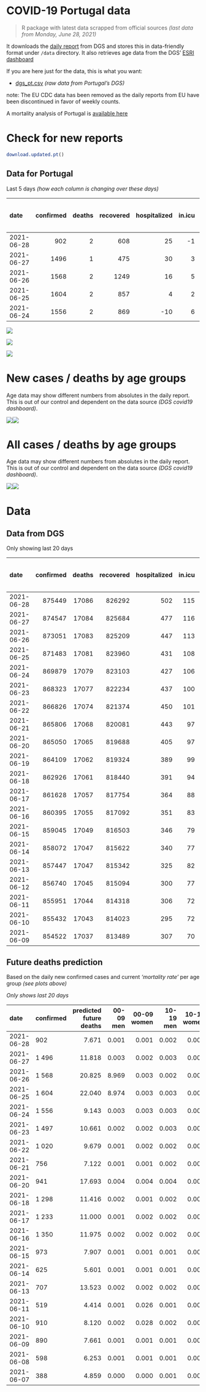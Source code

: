 COVID-19 Portugal data
================

> R package with latest data scrapped from official sources *(last data
> from Monday, June 28, 2021)*

It downloads the [daily
report](https://covid19.min-saude.pt/relatorio-de-situacao/) from DGS
and stores this in data-friendly format under `/data` directory. It also
retrieves age data from the DGS’ [ESRI
dashboard](https://covid19.min-saude.pt/ponto-de-situacao-atual-em-portugal/)

If you are here just for the data, this is what you want:

-   [dgs\_pt.csv](raw/master/data/dgs_pt.csv) *(raw data from Portugal’s
    DGS)*

note: The EU CDC data has been removed as the daily reports from EU have
been discontinued in favor of weekly counts.

A mortality analysis of Portugal is [available
here](https://averissimo.github.io/covid19-analysis/mortality.html)

# Check for new reports

``` r
download.updated.pt()
```

## Data for Portugal

Last 5 days *(how each column is changing over these days)*

| date       | confirmed | deaths | recovered | hospitalized | in.icu | first vaccine | second vaccine | confirmed m 00-09 | confirmed w 00-09 | confirmed m 10-19 | confirmed w 10-19 | confirmed m 20-29 | confirmed w 20-29 | confirmed m 30-39 | confirmed w 30-39 | confirmed m 40-49 | confirmed w 40-49 | confirmed m 50-59 | confirmed w 50-59 | confirmed m 60-69 | confirmed w 60-69 | confirmed m 70-79 | confirmed w 70-79 | confirmed m 80+ | confirmed w 80+ | death m 00-09 | death w 00-09 | death m 10-19 | death w 10-19 | death m 20-29 | death w 20-29 | death m 30-39 | death w 30-39 | death m 40-49 | death w 40-49 | death m 50-59 | death w 50-59 | death m 60-69 | death w 60-69 | death m 70-79 | death w 70-79 | death m 80+ | death w 80+ |
|:-----------|----------:|-------:|----------:|-------------:|-------:|--------------:|---------------:|------------------:|------------------:|------------------:|------------------:|------------------:|------------------:|------------------:|------------------:|------------------:|------------------:|------------------:|------------------:|------------------:|------------------:|------------------:|------------------:|----------------:|----------------:|--------------:|--------------:|--------------:|--------------:|--------------:|--------------:|--------------:|--------------:|--------------:|--------------:|--------------:|--------------:|--------------:|--------------:|--------------:|--------------:|------------:|------------:|
| 2021-06-28 |       902 |      2 |       608 |           25 |     -1 |         38087 |          15219 |                21 |                19 |                68 |                70 |                92 |                98 |                83 |                89 |                79 |                66 |                54 |                53 |                25 |                31 |                10 |                15 |              10 |              18 |             0 |             0 |             0 |             0 |             0 |             0 |             0 |             0 |             0 |             0 |             1 |             0 |             0 |             0 |             0 |             0 |           0 |           1 |
| 2021-06-27 |      1496 |      1 |       475 |           30 |      3 |         61023 |          37061 |                63 |                59 |               116 |                93 |               178 |               160 |               119 |               126 |               117 |               137 |                71 |                85 |                43 |                49 |                15 |                21 |              19 |              22 |             0 |             0 |             0 |             0 |             0 |             0 |             0 |             0 |             0 |             0 |             0 |             0 |             1 |             0 |             0 |             0 |           0 |           0 |
| 2021-06-26 |      1568 |      2 |      1249 |           16 |      5 |         65338 |          44289 |           -223932 |                75 |               100 |                97 |               173 |               160 |               153 |               148 |               119 |               145 |                70 |                96 |                35 |                32 |                24 |                26 |              15 |              24 |             0 |             0 |             0 |             0 |             0 |             0 |             0 |             0 |             0 |             0 |             0 |             0 |             0 |             0 |             0 |             1 |           1 |           0 |
| 2021-06-25 |      1604 |      2 |       857 |            4 |      2 |         63249 |          48137 |            224060 |                67 |               126 |               118 |               157 |               169 |               124 |               139 |               131 |               132 |                81 |               105 |                35 |                51 |                40 |                25 |              18 |              16 |             0 |             0 |             0 |             0 |             0 |             0 |             0 |             0 |             0 |             0 |             0 |             0 |             0 |             0 |             0 |             0 |           1 |           1 |
| 2021-06-24 |      1556 |      2 |       869 |          -10 |      6 |         60646 |          49862 |                72 |                76 |               129 |               124 |               166 |               147 |               115 |               142 |               122 |               156 |                71 |                68 |                35 |                62 |                22 |                25 |               6 |              18 |             0 |             0 |             0 |             0 |             0 |             0 |             0 |             0 |             0 |             0 |             0 |             0 |             1 |             0 |             0 |             1 |           0 |           0 |

![](README_files/figure-gfm/totals-1.svg)<!-- -->

![](README_files/figure-gfm/differential-1.svg)<!-- -->

![](README_files/figure-gfm/differential_7days-1.svg)<!-- -->

# New cases / deaths by age groups

Age data may show different numbers from absolutes in the daily report.
This is out of our control and dependent on the data source *(DGS
covid19 dashboard)*.

![](README_files/figure-gfm/new_cases_deaths-1.svg)<!-- -->![](README_files/figure-gfm/new_cases_deaths-2.svg)<!-- -->

# All cases / deaths by age groups

Age data may show different numbers from absolutes in the daily report.
This is out of our control and dependent on the data source *(DGS
covid19 dashboard)*.

![](README_files/figure-gfm/total_cases_deaths-1.svg)<!-- -->![](README_files/figure-gfm/total_cases_deaths-2.svg)<!-- -->

# Data

## Data from DGS

Only showing last 20 days

| date       | confirmed | deaths | recovered | hospitalized | in.icu | confirmed m 00-09 | confirmed w 00-09 | confirmed m 10-19 | confirmed w 10-19 | confirmed m 20-29 | confirmed w 20-29 | confirmed m 30-39 | confirmed w 30-39 | confirmed m 40-49 | confirmed w 40-49 | confirmed m 50-59 | confirmed w 50-59 | confirmed m 60-69 | confirmed w 60-69 | confirmed m 70-79 | confirmed w 70-79 | confirmed m 80+ | confirmed w 80+ | death m 00-09 | death w 00-09 | death m 10-19 | death w 10-19 | death m 20-29 | death w 20-29 | death m 30-39 | death w 30-39 | death m 40-49 | death w 40-49 | death m 50-59 | death w 50-59 | death m 60-69 | death w 60-69 | death m 70-79 | death w 70-79 | death m 80+ | death w 80+ | first vaccine | second vaccine |
|:-----------|----------:|-------:|----------:|-------------:|-------:|------------------:|------------------:|------------------:|------------------:|------------------:|------------------:|------------------:|------------------:|------------------:|------------------:|------------------:|------------------:|------------------:|------------------:|------------------:|------------------:|----------------:|----------------:|--------------:|--------------:|--------------:|--------------:|--------------:|--------------:|--------------:|--------------:|--------------:|--------------:|--------------:|--------------:|--------------:|--------------:|--------------:|--------------:|------------:|------------:|--------------:|---------------:|
| 2021-06-28 |    875449 |  17086 |    826292 |          502 |    115 |             24968 |             23794 |             41156 |             41404 |             60133 |             67060 |             58440 |             68262 |             64773 |             80716 |             56853 |             71981 |             42190 |             46082 |             26834 |             30051 |           23442 |           46869 |             1 |             1 |             1 |             1 |             7 |             5 |            24 |            20 |            92 |            63 |           335 |           136 |          1074 |           465 |          2289 |          1357 |        5146 |        6069 |       5086547 |        2870076 |
| 2021-06-27 |    874547 |  17084 |    825684 |          477 |    116 |             24947 |             23775 |             41088 |             41334 |             60041 |             66962 |             58357 |             68173 |             64694 |             80650 |             56799 |             71928 |             42165 |             46051 |             26824 |             30036 |           23432 |           46851 |             1 |             1 |             1 |             1 |             7 |             5 |            24 |            20 |            92 |            63 |           334 |           136 |          1074 |           465 |          2289 |          1357 |        5146 |        6068 |       5048460 |        2854857 |
| 2021-06-26 |    873051 |  17083 |    825209 |          447 |    113 |             24884 |             23716 |             40972 |             41241 |             59863 |             66802 |             58238 |             68047 |             64577 |             80513 |             56728 |             71843 |             42122 |             46002 |             26809 |             30015 |           23413 |           46829 |             1 |             1 |             1 |             1 |             7 |             5 |            24 |            20 |            92 |            63 |           334 |           136 |          1073 |           465 |          2289 |          1357 |        5146 |        6068 |       4987437 |        2817796 |
| 2021-06-25 |    871483 |  17081 |    823960 |          431 |    108 |            248816 |             23641 |             40872 |             41144 |             59690 |             66642 |             58085 |             67899 |             64458 |             80368 |             56658 |             71747 |             42087 |             45970 |             26785 |             29989 |           23398 |           46805 |             1 |             1 |             1 |             1 |             7 |             5 |            24 |            20 |            92 |            63 |           334 |           136 |          1073 |           465 |          2289 |          1356 |        5145 |        6068 |       4922099 |        2773507 |
| 2021-06-24 |    869879 |  17079 |    823103 |          427 |    106 |             24756 |             23574 |             40746 |             41026 |             59533 |             66473 |             57961 |             67760 |             64327 |             80236 |             56577 |             71642 |             42052 |             45919 |             26745 |             29964 |           23380 |           46789 |             1 |             1 |             1 |             1 |             7 |             5 |            24 |            20 |            92 |            63 |           334 |           136 |          1073 |           465 |          2289 |          1356 |        5144 |        6067 |       4858850 |        2725370 |
| 2021-06-23 |    868323 |  17077 |    822234 |          437 |    100 |             24684 |             23498 |             40617 |             40902 |             59367 |             66326 |             57846 |             67618 |             64205 |             80080 |             56506 |             71574 |             42017 |             45857 |             26723 |             29939 |           23374 |           46771 |             1 |             1 |             1 |             1 |             7 |             5 |            24 |            20 |            92 |            63 |           334 |           136 |          1072 |           465 |          2289 |          1355 |        5144 |        6067 |       4798204 |        2675508 |
| 2021-06-22 |    866826 |  17074 |    821374 |          450 |    101 |             24625 |             23448 |             40493 |             40818 |             59185 |             66162 |             57714 |             67482 |             64080 |             79956 |             56427 |             71487 |             41985 |             45809 |             26704 |             29920 |           23358 |           46753 |             1 |             1 |             1 |             1 |             7 |             5 |            24 |            20 |            92 |            63 |           333 |           136 |          1072 |           465 |          2289 |          1355 |        5143 |        6066 |       4743032 |        2624060 |
| 2021-06-21 |    865806 |  17068 |    820081 |          443 |     97 |             24602 |             23409 |             40417 |             40754 |             59079 |             66042 |             57626 |             67398 |             63992 |             79870 |             56379 |             71422 |             41961 |             45778 |             26685 |             29898 |           23342 |           46738 |             1 |             1 |             1 |             1 |             7 |             5 |            24 |            20 |            92 |            63 |           333 |           136 |          1072 |           465 |          2287 |          1354 |        5140 |        6066 |       4727518 |        2608463 |
| 2021-06-20 |    865050 |  17065 |    819688 |          405 |     97 |             24578 |             23390 |             40350 |             40706 |             58987 |             65963 |             57579 |             67351 |             63927 |             79805 |             56329 |             71380 |             41938 |             45756 |             26660 |             29877 |           23334 |           46731 |             1 |             1 |             1 |             1 |             7 |             5 |            24 |            20 |            92 |            63 |           333 |           136 |          1072 |           465 |          2287 |          1352 |        5139 |        6066 |       4669305 |        2567766 |
| 2021-06-19 |    864109 |  17062 |    819324 |          389 |     99 |                NA |                NA |                NA |                NA |                NA |                NA |                NA |                NA |                NA |                NA |                NA |                NA |                NA |                NA |                NA |                NA |              NA |              NA |            NA |            NA |            NA |            NA |            NA |            NA |            NA |            NA |            NA |            NA |            NA |            NA |            NA |            NA |            NA |            NA |          NA |          NA |       4621946 |        2476648 |
| 2021-06-18 |    862926 |  17061 |    818440 |          391 |     94 |             24480 |             23302 |             40179 |             40538 |             58795 |             65691 |             57432 |             67185 |             63763 |             79646 |             56221 |             71249 |             41879 |             45680 |             26619 |             29843 |           23309 |           46704 |             1 |             1 |             1 |             1 |             7 |             5 |            24 |            20 |            92 |            63 |           333 |           136 |          1072 |           465 |          2287 |          1352 |        5139 |        6062 |       4598549 |        2449200 |
| 2021-06-17 |    861628 |  17057 |    817754 |          364 |     88 |             24430 |             23274 |             40089 |             40425 |             58664 |             65563 |             57302 |             67082 |             63654 |             79531 |             56152 |             71173 |             41855 |             45648 |             26589 |             29816 |           23295 |           46683 |             1 |             1 |             1 |             1 |             7 |             5 |            24 |            20 |            92 |            63 |           333 |           134 |          1072 |           464 |          2288 |          1353 |        5138 |        6060 |       4500125 |        2379304 |
| 2021-06-16 |    860395 |  17055 |    817092 |          351 |     83 |             24398 |             23219 |             39994 |             40350 |             58540 |             65443 |             57188 |             66969 |             63552 |             79437 |             56085 |             71077 |             41829 |             45598 |             26576 |             29806 |           23275 |           46660 |             1 |             1 |             1 |             1 |             7 |             5 |            24 |            20 |            92 |            63 |           333 |           134 |          1072 |           464 |          2288 |          1351 |        5138 |        6060 |       4438408 |        2329985 |
| 2021-06-15 |    859045 |  17049 |    816503 |          346 |     79 |             24352 |             23180 |             39903 |             40259 |             58382 |             65282 |             57057 |             66866 |             63453 |             79314 |             56033 |             70992 |             41785 |             45545 |             26569 |             29784 |           23262 |           46621 |             1 |             1 |             1 |             1 |             7 |             5 |            24 |            20 |            92 |            63 |           333 |           134 |          1072 |           464 |          2287 |          1349 |        5137 |        6048 |       4387691 |        2278284 |
| 2021-06-14 |    858072 |  17047 |    815622 |          340 |     77 |             24327 |             23162 |             39851 |             40213 |             58268 |             65179 |             56964 |             66788 |             63369 |             79203 |             55969 |             70924 |             41761 |             45516 |             26543 |             29765 |           23256 |           46607 |             1 |             1 |             1 |             1 |             7 |             5 |            24 |            20 |            92 |            63 |           333 |           134 |          1072 |           464 |          2286 |          1349 |        5136 |        6058 |       4330244 |        2242562 |
| 2021-06-13 |    857447 |  17047 |    815342 |          325 |     82 |             24307 |             23144 |             39803 |             40180 |             58216 |             65112 |             56920 |             66726 |             63303 |             79149 |             55944 |             70881 |             41739 |             45492 |             26532 |             29756 |           23251 |           46592 |             1 |             1 |             1 |             1 |             7 |             5 |            24 |            20 |            92 |            63 |           333 |           134 |          1072 |           464 |          2286 |          1349 |        5136 |        6058 |       4308544 |        2236492 |
| 2021-06-12 |    856740 |  17045 |    815094 |          300 |     77 |                NA |                NA |                NA |                NA |                NA |                NA |                NA |                NA |                NA |                NA |                NA |                NA |                NA |                NA |                NA |                NA |              NA |              NA |            NA |            NA |            NA |            NA |            NA |            NA |            NA |            NA |            NA |            NA |            NA |            NA |            NA |            NA |            NA |            NA |          NA |          NA |       4243537 |        2230476 |
| 2021-06-11 |    855951 |  17044 |    814318 |          306 |     72 |             24246 |             23089 |             39717 |             40082 |             58076 |             64939 |             56801 |             66619 |             63161 |             79012 |             55874 |             70788 |             41686 |             45419 |             26504 |             29741 |           23234 |           46564 |             1 |             1 |             1 |             1 |             7 |             5 |            24 |            20 |            92 |            63 |           333 |           134 |          1072 |           464 |          2286 |          1349 |        5135 |        6056 |       4212783 |        2204786 |
| 2021-06-10 |    855432 |  17043 |    814023 |          295 |     72 |             24228 |             23704 |             39681 |             40051 |             58018 |             64874 |             56761 |             66574 |             63126 |             78962 |             55840 |             70767 |             41668 |             45407 |             26496 |             29731 |           23230 |           46553 |             1 |             1 |             1 |             1 |             7 |             5 |            24 |            20 |            92 |            63 |           333 |           134 |          1072 |           464 |          2286 |          1348 |        5135 |        6056 |       4138665 |        2166515 |
| 2021-06-09 |    854522 |  17037 |    813489 |          307 |     70 |             24183 |             23048 |             39614 |             39984 |             57939 |             64778 |             56704 |             66493 |             63044 |             78874 |             55790 |             70708 |             41631 |             45380 |             26488 |             29721 |           23221 |           46529 |             1 |             1 |             1 |             1 |             7 |             5 |            24 |            20 |            92 |            63 |           333 |           134 |          1071 |           464 |          2286 |          1346 |        5133 |        6055 |       4073288 |        2132575 |

## Future deaths prediction

Based on the daily new confirmed cases and current *‘mortality rate’*
per age group *(see plots above)*

*Only shows last 20 days*

| date       | confirmed | predicted future deaths | 00-09 men | 00-09 women | 10-19 men | 10-19 women | 20-29 men | 20-29 women | 30-39 men | 30-39 women | 40-49 men | 40-49 women | 50-59 men | 50-59 women | 60-69 men | 60-69 women | 70-79 men | 70-79 women | 80+ men | 80+ women |
|:-----------|:----------|------------------------:|----------:|------------:|----------:|------------:|----------:|------------:|----------:|------------:|----------:|------------:|----------:|------------:|----------:|------------:|----------:|------------:|--------:|----------:|
| 2021-06-28 | 902       |                   7.671 |     0.001 |       0.001 |     0.002 |       0.002 |     0.011 |       0.007 |     0.034 |       0.026 |     0.112 |       0.052 |     0.318 |       0.100 |     0.636 |       0.313 |     0.853 |       0.677 |   2.195 |     2.331 |
| 2021-06-27 | 1 496     |                  11.818 |     0.003 |       0.002 |     0.003 |       0.002 |     0.021 |       0.012 |     0.049 |       0.037 |     0.166 |       0.107 |     0.418 |       0.161 |     1.095 |       0.494 |     1.280 |       0.948 |   4.171 |     2.849 |
| 2021-06-26 | 1 568     |                  20.825 |     8.969 |       0.003 |     0.002 |       0.002 |     0.020 |       0.012 |     0.063 |       0.043 |     0.169 |       0.113 |     0.412 |       0.181 |     0.891 |       0.323 |     2.047 |       1.174 |   3.293 |     3.108 |
| 2021-06-25 | 1 604     |                  22.040 |     8.974 |       0.003 |     0.003 |       0.003 |     0.018 |       0.013 |     0.051 |       0.041 |     0.186 |       0.103 |     0.477 |       0.198 |     0.891 |       0.515 |     3.412 |       1.129 |   3.951 |     2.072 |
| 2021-06-24 | 1 556     |                   9.143 |     0.003 |       0.003 |     0.003 |       0.003 |     0.019 |       0.011 |     0.047 |       0.042 |     0.173 |       0.122 |     0.418 |       0.128 |     0.891 |       0.626 |     1.877 |       1.129 |   1.317 |     2.331 |
| 2021-06-23 | 1 497     |                  10.661 |     0.002 |       0.002 |     0.003 |       0.002 |     0.021 |       0.012 |     0.054 |       0.040 |     0.178 |       0.097 |     0.465 |       0.164 |     0.815 |       0.484 |     1.621 |       0.858 |   3.512 |     2.331 |
| 2021-06-22 | 1 020     |                   9.679 |     0.001 |       0.002 |     0.002 |       0.002 |     0.012 |       0.009 |     0.036 |       0.025 |     0.125 |       0.067 |     0.283 |       0.123 |     0.611 |       0.313 |     1.621 |       0.993 |   3.512 |     1.942 |
| 2021-06-21 | 756       |                   7.122 |     0.001 |       0.001 |     0.002 |       0.001 |     0.011 |       0.006 |     0.019 |       0.014 |     0.092 |       0.051 |     0.295 |       0.079 |     0.585 |       0.222 |     2.133 |       0.948 |   1.756 |     0.906 |
| 2021-06-20 | 941       |                  17.693 |     0.004 |       0.004 |     0.004 |       0.004 |     0.022 |       0.020 |     0.060 |       0.049 |     0.233 |       0.124 |     0.636 |       0.248 |     1.502 |       0.767 |     3.497 |       1.535 |   5.488 |     3.496 |
| 2021-06-18 | 1 298     |                  11.416 |     0.002 |       0.001 |     0.002 |       0.003 |     0.015 |       0.010 |     0.053 |       0.030 |     0.155 |       0.090 |     0.407 |       0.144 |     0.611 |       0.323 |     2.559 |       1.219 |   3.073 |     2.719 |
| 2021-06-17 | 1 233     |                  11.000 |     0.001 |       0.002 |     0.002 |       0.002 |     0.014 |       0.009 |     0.047 |       0.033 |     0.145 |       0.073 |     0.395 |       0.181 |     0.662 |       0.505 |     1.109 |       0.452 |   4.390 |     2.978 |
| 2021-06-16 | 1 350     |                  11.975 |     0.002 |       0.002 |     0.002 |       0.002 |     0.018 |       0.012 |     0.054 |       0.030 |     0.141 |       0.096 |     0.306 |       0.161 |     1.120 |       0.535 |     0.597 |       0.993 |   2.854 |     5.050 |
| 2021-06-15 | 973       |                   7.907 |     0.001 |       0.001 |     0.001 |       0.001 |     0.013 |       0.008 |     0.038 |       0.023 |     0.119 |       0.087 |     0.377 |       0.128 |     0.611 |       0.293 |     2.218 |       0.858 |   1.317 |     1.813 |
| 2021-06-14 | 625       |                   5.601 |     0.001 |       0.001 |     0.001 |       0.001 |     0.006 |       0.005 |     0.018 |       0.018 |     0.094 |       0.042 |     0.147 |       0.081 |     0.560 |       0.242 |     0.938 |       0.406 |   1.098 |     1.942 |
| 2021-06-13 | 707       |                  13.523 |     0.002 |       0.002 |     0.002 |       0.002 |     0.016 |       0.013 |     0.049 |       0.031 |     0.202 |       0.107 |     0.412 |       0.176 |     1.349 |       0.737 |     2.388 |       0.677 |   3.732 |     3.626 |
| 2021-06-11 | 519       |                   4.414 |     0.001 |       0.026 |     0.001 |       0.001 |     0.007 |       0.005 |     0.016 |       0.013 |     0.050 |       0.039 |     0.200 |       0.040 |     0.458 |       0.121 |     0.682 |       0.452 |   0.878 |     1.424 |
| 2021-06-10 | 910       |                   8.120 |     0.002 |       0.028 |     0.002 |       0.002 |     0.009 |       0.007 |     0.023 |       0.024 |     0.116 |       0.069 |     0.295 |       0.111 |     0.942 |       0.272 |     0.682 |       0.452 |   1.976 |     3.108 |
| 2021-06-09 | 890       |                   7.661 |     0.001 |       0.001 |     0.001 |       0.001 |     0.009 |       0.006 |     0.034 |       0.024 |     0.121 |       0.064 |     0.324 |       0.119 |     0.611 |       0.272 |     1.962 |       0.542 |   1.756 |     1.813 |
| 2021-06-08 | 598       |                   6.253 |     0.001 |       0.001 |     0.001 |       0.000 |     0.009 |       0.003 |     0.030 |       0.010 |     0.091 |       0.049 |     0.171 |       0.068 |     0.789 |       0.192 |     1.024 |       0.723 |   1.537 |     1.554 |
| 2021-06-07 | 388       |                   4.859 |     0.000 |       0.000 |     0.001 |       0.000 |     0.002 |       0.002 |     0.019 |       0.012 |     0.054 |       0.020 |     0.100 |       0.074 |     0.356 |       0.212 |     0.427 |       0.090 |   2.195 |     1.295 |
